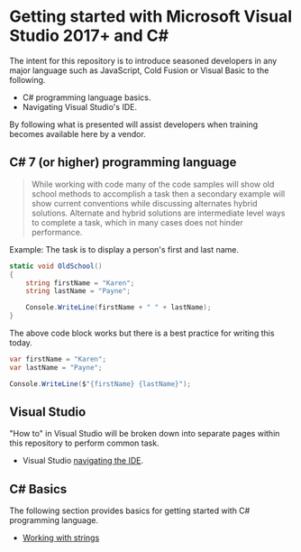 # Getting started with Microsoft Visual Studio 2017+ and C#

The intent for this repository is to introduce seasoned developers in any major language such as JavaScript, Cold Fusion or Visual Basic to the following.
- C# programming language basics.
- Navigating Visual Studio's IDE.

By following what is presented will assist developers when training becomes available here by a vendor.

## C# 7 (or higher) programming language 
> While working with code many of the code samples will show old school methods to accomplish a task then a secondary example will show current conventions while discussing alternates hybrid solutions. Alternate and hybrid solutions are intermediate level ways to complete a task, which in many cases does not hinder performance. 

Example: The task is to display a person's first and last name.
```csharp
static void OldSchool()
{
    string firstName = "Karen";
    string lastName = "Payne";

    Console.WriteLine(firstName + " " + lastName);
}
```

The above code block works but there is a best practice for writing this today.

```csharp
var firstName = "Karen";
var lastName = "Payne";

Console.WriteLine($"{firstName} {lastName}");
```

## Visual Studio
"How to" in Visual Studio will be broken down into separate pages within this repository to perform common task.

- Visual Studio [navigating the IDE](https://github.com/karenpayneoregon/VisualStudioEducation/blob/master/VisualStudio/VisualStudioShortcuts.md).


## C# Basics
The following section provides basics for getting started with C# programming language.
- [Working with strings](https://github.com/karenpayneoregon/VisualStudioEducation/tree/master/LessonsDocumentation/StringType/Strings.md) 